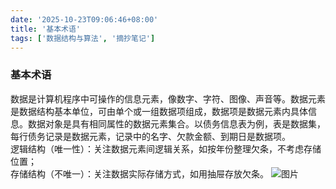 ```yaml
---
date: '2025-10-23T09:06:46+08:00'
title: '基本术语'
tags: ['数据结构与算法', '摘抄笔记']
---
```

### 基本术语
数据是计算机程序中可操作的信息元素，像数字、字符、图像、声音等。数据元素是数据结构基本单位，可由单个或一组数据项组成，数据项是数据元素内具体信息。数据对象是具有相同属性的数据元素集合。以债务信息表为例，表是数据集，每行债务记录是数据元素，记录中的名字、欠款金额、到期日是数据项。  
逻辑结构（唯一性）：关注数据元素间逻辑关系，如按年份整理欠条，不考虑存储位置；  
存储结构（不唯一）：关注数据实际存储方式，如用抽屉存放欠条。
![图片](/photo/image.png)